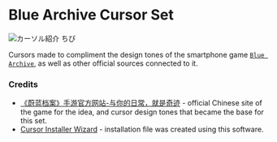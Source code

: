 # Blue Archive Cursor Set
![カーソル紹介 ちび](https://github.com/makipom/BlueArchive-Cursors/assets/118981482/4ae263fe-c4ed-4302-b690-a8248cfa2735)

Cursors made to compliment the design tones of the smartphone game [`Blue Archive`](https://en.wikipedia.org/wiki/Blue_Archive), as well as other official sources connected to it.

### Credits
* [《蔚蓝档案》手游官方网站-与你的日常，就是奇迹](bluearchive-cn.com) - official Chinese site of the game for the idea, and cursor design tones that became the base for this set.
* [Cursor Installer Wizard](https://github.com/iamtalhaasghar/windows-mouse-cursor-installer-wizard) - installation file was created using this software.
